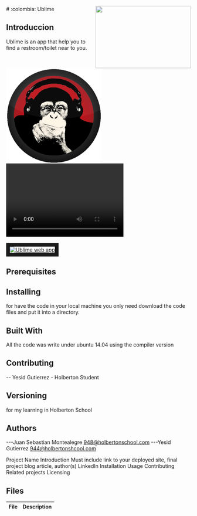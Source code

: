 <p>
<img width="260" height="170" src="https://davidjohncoleman.com/wp-djc/wp-content/uploads/2017/06/HBTN-Borderless-CMYK-Logo-Vertical-Color-Black@1200ppi-300x236.png" align="right" >
</p>
<p>
<img width="260" height="260" src="static/img/MrUblime5.png" align="left" >
</p>
<p>
# :colombia: Ublime


## Introduccion
Ublime is an app that help you to find a restroom/toilet near to you.
<p>
<video src="https://www.youtube.com/watch?v=3q8mkka59KU&feature=emb_logo" width="320" height="200" controls preload></video>
</p>
<a href="http://www.youtube.com/watch?feature=player_embedded&v=3q8mkka59KU&feature
" target="_blank"><img src="http://img.youtube.com/vi/3q8mkka59KU&feature/0.jpg" 
alt="Ublime web app" width="240" height="180" border="10" /></a>


## Prerequisites

## Installing

for have the code in your local machine you only need download the code files and put it into a directory.
## Built With

All the code was write under ubuntu 14.04 using the compiler version            


## Contributing

-- Yesid Gutierrez - Holberton Student                                          

## Versioning
for my learning in Holberton School

## Authors

---Juan Sebastian Montealegre 948@holbertonschool.com
---Yesid Gutierrez  944@holbertonshcool.com                                    

Project Name
Introduction
Must include link to your deployed site, final project blog article, author(s) LinkedIn
Installation
Usage
Contributing
Related projects
Licensing

## Files

|             File               |             Description                  |
|--------------------------------| ---------------------------------------- |
</p>